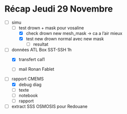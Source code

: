 # Récap Jeudi 29 Novembre

- [ ] simu
	- [ ] test drown + mask pour vosaline  
		- [x] check drown new mesh_mask -> ca a l’air mieux
		- [x] test new drown normal avec new mask
			- [ ] resultat

- [ ] données ATL Box SST-SSH 1h
	- [x] transfert cal1 
	- [ ] mail Ronan Fablet


- [ ] rapport CMEMS
	- [x] debug diag
	- [ ] texte
	- [ ] notebook
	- [ ] rapport

- [ ] extract SSS OSMOSIS pour Redouane